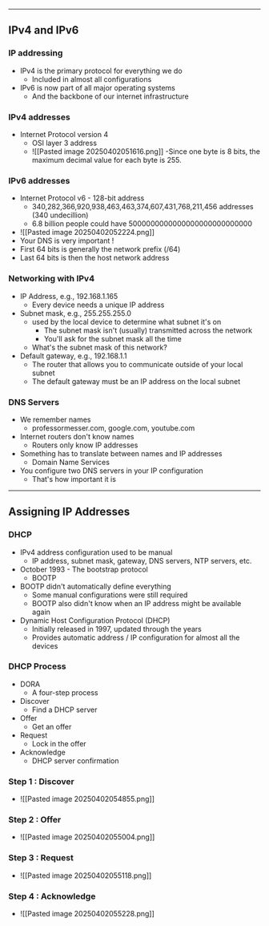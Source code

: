 
---

## IPv4 and IPv6

### IP addressing
- IPv4 is the primary protocol for everything we do
	- Included in almost all configurations
- IPv6 is now part of all major operating systems
	- And the backbone of our internet infrastructure

### IPv4 addresses
- Internet Protocol version 4
	- OSI layer 3 address
	- ![[Pasted image 20250402051616.png]]
	-Since one byte is 8 bits, the maximum decimal value for each byte is 255.

### IPv6 addresses
- Internet Protocol v6 - 128-bit address
	- 340,282,366,920,938,463,463,374,607,431,768,211,456 addresses (340 undecillion)
	- 6.8 billion people could have 5000000000000000000000000000
- ![[Pasted image 20250402052224.png]]
- Your DNS is very important !
- First 64 bits is generally the network prefix (/64)
- Last 64 bits is then the host network address

### Networking with IPv4
- IP Address, e.g., 192.168.1.165
	- Every device needs a unique IP address
- Subnet mask, e.g., 255.255.255.0
	- used by the local device to determine what subnet it's on
		- The subnet mask isn't (usually) transmitted across the network
		- You'll ask for the subnet mask all the time
	- What's the subnet mask of this network?
- Default gateway, e.g., 192.168.1.1
	- The router that allows you to communicate outside of your local subnet
	- The default gateway must be an IP address on the local subnet

### DNS Servers
- We remember names
	- professormesser.com, google.com, youtube.com
- Internet routers don't know names
	- Routers only know IP addresses
- Something has to translate between names and IP addresses
	- Domain Name Services
- You configure two DNS servers in your IP configuration 
	- That's how important it is

---
## Assigning IP Addresses

### DHCP
- IPv4 address configuration used to be manual
	- IP address, subnet mask, gateway, DNS servers, NTP servers, etc.
- October 1993 - The bootstrap protocol
	- BOOTP
- BOOTP didn't automatically define everything
	- Some manual configurations were still required
	- BOOTP also didn't know when an IP address might be available again
- Dynamic Host Configuration Protocol (DHCP)
	- Initially released in 1997, updated through the years
	- Provides automatic address / IP configuration for almost all the devices

### DHCP Process
- DORA
	- A four-step process
- Discover
	- Find a DHCP server
- Offer
	- Get an offer
- Request 
	- Lock in the offer
- Acknowledge
	- DHCP server confirmation

### Step 1 : Discover
- ![[Pasted image 20250402054855.png]]

### Step 2 : Offer
- ![[Pasted image 20250402055004.png]]

### Step 3 : Request
- ![[Pasted image 20250402055118.png]]

### Step 4 : Acknowledge
- ![[Pasted image 20250402055228.png]]

